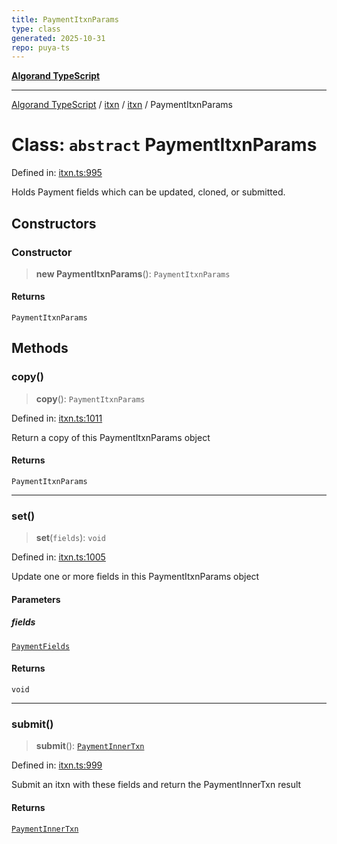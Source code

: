 ```yaml
---
title: PaymentItxnParams
type: class
generated: 2025-10-31
repo: puya-ts
---
```

[**Algorand TypeScript**](../../../../README.md)

***

[Algorand TypeScript](../../../../modules.md) / [itxn](../../../README.md) / [itxn](../README.md) / PaymentItxnParams

# Class: `abstract` PaymentItxnParams

Defined in: [itxn.ts:995](https://github.com/algorandfoundation/puya-ts/blob/main/packages/algo-ts/src/itxn.ts#L995)

Holds Payment fields which can be updated, cloned, or submitted.

## Constructors

### Constructor

> **new PaymentItxnParams**(): `PaymentItxnParams`

#### Returns

`PaymentItxnParams`

## Methods

### copy()

> **copy**(): `PaymentItxnParams`

Defined in: [itxn.ts:1011](https://github.com/algorandfoundation/puya-ts/blob/main/packages/algo-ts/src/itxn.ts#L1011)

Return a copy of this PaymentItxnParams object

#### Returns

`PaymentItxnParams`

***

### set()

> **set**(`fields`): `void`

Defined in: [itxn.ts:1005](https://github.com/algorandfoundation/puya-ts/blob/main/packages/algo-ts/src/itxn.ts#L1005)

Update one or more fields in this PaymentItxnParams object

#### Parameters

##### fields

[`PaymentFields`](../interfaces/PaymentFields.md)

#### Returns

`void`

***

### submit()

> **submit**(): [`PaymentInnerTxn`](../interfaces/PaymentInnerTxn.md)

Defined in: [itxn.ts:999](https://github.com/algorandfoundation/puya-ts/blob/main/packages/algo-ts/src/itxn.ts#L999)

Submit an itxn with these fields and return the PaymentInnerTxn result

#### Returns

[`PaymentInnerTxn`](../interfaces/PaymentInnerTxn.md)
